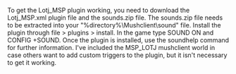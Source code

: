 To get the Lotj_MSP plugin working, you need to download the Lotj_MSP.xml plugin file and the sounds.zip file. The sounds.zip file needs to be extracted into your "%directory%\Mushclient\sound" file. Install the plugin through file > plugins > install. In the game type SOUND ON and CONFIG +SOUND.
Once the plugin is installed, use the soundhelp command for further information. I've included the MSP_LOTJ mushclient world in case others want to add custom triggers to the plugin, but it isn't necessary to get it working.
